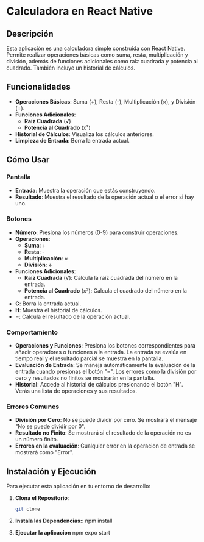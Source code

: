# Calculadora en React Native

## Descripción

Esta aplicación es una calculadora simple construida con React Native. Permite realizar operaciones básicas como suma, resta, multiplicación y división, además de funciones adicionales como raíz cuadrada y potencia al cuadrado. También incluye un historial de cálculos.

## Funcionalidades

- **Operaciones Básicas**: Suma (+), Resta (-), Multiplicación (×), y División (÷).
- **Funciones Adicionales**:
  - **Raíz Cuadrada** (√)
  - **Potencia al Cuadrado** (x²)
- **Historial de Cálculos**: Visualiza los cálculos anteriores.
- **Limpieza de Entrada**: Borra la entrada actual.

## Cómo Usar

### Pantalla

- **Entrada**: Muestra la operación que estás construyendo.
- **Resultado**: Muestra el resultado de la operación actual o el error si hay uno.

### Botones

- **Número**: Presiona los números (0-9) para construir operaciones.
- **Operaciones**: 
  - **Suma**: +
  - **Resta**: -
  - **Multiplicación**: ×
  - **División**: ÷
- **Funciones Adicionales**:
  - **Raíz Cuadrada** (√): Calcula la raíz cuadrada del número en la entrada.
  - **Potencia al Cuadrado** (x²): Calcula el cuadrado del número en la entrada.
- **C**: Borra la entrada actual.
- **H**: Muestra el historial de cálculos.
- **=**: Calcula el resultado de la operación actual.

### Comportamiento

- **Operaciones y Funciones**: Presiona los botones correspondientes para añadir operadores o funciones a la entrada. La entrada se evalúa en tiempo real y el resultado parcial se muestra en la pantalla.
- **Evaluación de Entrada**: Se maneja automáticamente la evaluación de la entrada cuando presionas el botón "=". Los errores como la división por cero y resultados no finitos se mostrarán en la pantalla.
- **Historial**: Accede al historial de cálculos presionando el botón "H". Verás una lista de operaciones y sus resultados.

### Errores Comunes

- **División por Cero**: No se puede dividir por cero. Se mostrará el mensaje "No se puede dividir por 0".
- **Resultado no Finito**: Se mostrará si el resultado de la operación no es un número finito.
- **Errores en la evaluación**: Cualquier error en la operacion de entrada se mostrará como "Error".

## Instalación y Ejecución

Para ejecutar esta aplicación en tu entorno de desarrollo:

1. **Clona el Repositorio**:
   ```bash
   git clone 

2. **Instala las Dependencias:**:
    npm install

3. **Ejecutar la aplicacion**
    npm expo start
